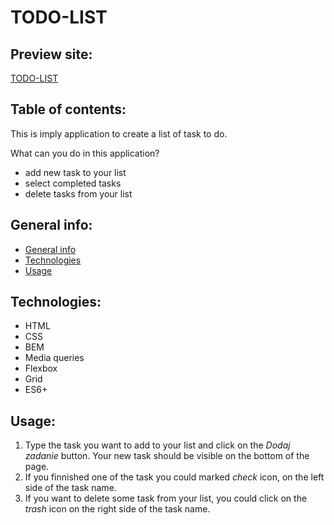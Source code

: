 # TODO-LIST

## Preview site:
[TODO-LIST](https://eliza-youcode.github.io/TODO-LIST/)

## Table of contents:
This is imply application to create a list of task to do. 

What can you do in this application?

- add new task to your list
- select completed tasks
- delete tasks from your list

## General info:
- [General info](#info)
- [Technologies](#technologies)
- [Usage](#usage)

## Technologies:
- HTML
- CSS
- BEM
- Media queries
- Flexbox
- Grid
- ES6+

## Usage:
1. Type the task you want to add to your list and click on the *Dodaj zadanie* button.
Your new task should be visible on the bottom of the page.
3. If you finnished one of the task you could marked *check* icon, on the left side of the task name.
4. If you want to delete some task from your list, you could click on the *trash* icon on the right side of the task name.